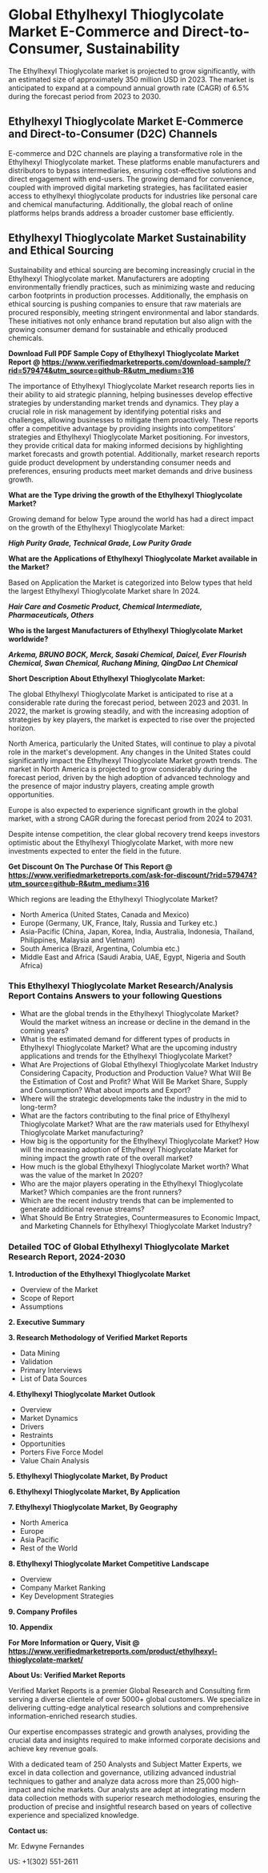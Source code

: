 <h1>Global Ethylhexyl Thioglycolate Market E-Commerce and Direct-to-Consumer, Sustainability</h1><p class=""><p>The Ethylhexyl Thioglycolate market is projected to grow significantly, with an estimated size of approximately 350 million USD in 2023. The market is anticipated to expand at a compound annual growth rate (CAGR) of 6.5% during the forecast period from 2023 to 2030.</p><h2>Ethylhexyl Thioglycolate Market E-Commerce and Direct-to-Consumer (D2C) Channels</h2><p>E-commerce and D2C channels are playing a transformative role in the Ethylhexyl Thioglycolate market. These platforms enable manufacturers and distributors to bypass intermediaries, ensuring cost-effective solutions and direct engagement with end-users. The growing demand for convenience, coupled with improved digital marketing strategies, has facilitated easier access to ethylhexyl thioglycolate products for industries like personal care and chemical manufacturing. Additionally, the global reach of online platforms helps brands address a broader customer base efficiently.</p><h2>Ethylhexyl Thioglycolate Market Sustainability and Ethical Sourcing</h2><p>Sustainability and ethical sourcing are becoming increasingly crucial in the Ethylhexyl Thioglycolate market. Manufacturers are adopting environmentally friendly practices, such as minimizing waste and reducing carbon footprints in production processes. Additionally, the emphasis on ethical sourcing is pushing companies to ensure that raw materials are procured responsibly, meeting stringent environmental and labor standards. These initiatives not only enhance brand reputation but also align with the growing consumer demand for sustainable and ethically produced chemicals.</p></p><p class=""><strong>Download Full PDF Sample Copy of Ethylhexyl Thioglycolate Market Report @ <a href="https://www.verifiedmarketreports.com/download-sample/?rid=579474&utm_source=github-R&utm_medium=316" target="_blank">https://www.verifiedmarketreports.com/download-sample/?rid=579474&utm_source=github-R&utm_medium=316</a></strong></p><p>The importance of&nbsp;Ethylhexyl Thioglycolate Market research reports lies in their ability to aid strategic planning, helping businesses develop effective strategies by understanding market trends and dynamics. They play a crucial role in risk management by identifying potential risks and challenges, allowing businesses to mitigate them proactively. These reports offer a competitive advantage by providing insights into competitors' strategies and Ethylhexyl Thioglycolate Market positioning. For investors, they provide critical data for making informed decisions by highlighting market forecasts and growth potential. Additionally, market research reports guide product development by understanding consumer needs and preferences, ensuring products meet market demands and drive business growth.</p><p><strong>What are the&nbsp;Type driving the growth of the Ethylhexyl Thioglycolate Market?</strong></p><p id="" class="">Growing demand for below Type around the world has had a direct impact on the growth of the Ethylhexyl Thioglycolate Market:</p><p class=""><em><strong>High Purity Grade, Technical Grade, Low Purity Grade</strong></em></p><p class=""><strong>What are the&nbsp;Applications&nbsp;of Ethylhexyl Thioglycolate Market available in the Market?</strong></p><p id="" class="">Based on Application the Market is categorized into Below types that held the largest Ethylhexyl Thioglycolate Market share In 2024.</p><p class=""><em><strong>Hair Care and Cosmetic Product, Chemical Intermediate, Pharmaceuticals, Others</strong></em></p><p class=""><strong>Who is the largest Manufacturers of Ethylhexyl Thioglycolate Market worldwide?</strong></p><p><em><strong>Arkema, BRUNO BOCK, Merck, Sasaki Chemical, Daicel, Ever Flourish Chemical, Swan Chemical, Ruchang Mining, QingDao Lnt Chemical</strong></em></p><p id="" class=""><strong>Short Description About Ethylhexyl Thioglycolate Market:</strong></p><p>The global Ethylhexyl Thioglycolate Market is anticipated to rise at a considerable rate during the forecast period, between 2023 and 2031. In 2022, the market is growing steadily, and with the increasing adoption of strategies by key players, the market is expected to rise over the projected horizon.</p><p>North America, particularly the United States, will continue to play a pivotal role in the market's development. Any changes in the United States could significantly impact the Ethylhexyl Thioglycolate Market growth trends. The market in North America is projected to grow considerably during the forecast period, driven by the high adoption of advanced technology and the presence of major industry players, creating ample growth opportunities.</p><p>Europe is also expected to experience significant growth in the global market, with a strong CAGR during the forecast period from 2024 to 2031.</p><p>Despite intense competition, the clear global recovery trend keeps investors optimistic about the Ethylhexyl Thioglycolate Market, with more new investments expected to enter the field in the future.</p><p id="" class=""><strong>Get Discount On The Purchase Of This Report @ <a href="https://www.verifiedmarketreports.com/ask-for-discount/?rid=579474?utm_source=github-R&utm_medium=316" target="_blank">https://www.verifiedmarketreports.com/ask-for-discount/?rid=579474?utm_source=github-R&utm_medium=316</a></strong></p><p class="">Which regions are leading the Ethylhexyl Thioglycolate Market?</p><ul><li>North America (United States, Canada and Mexico)</li><li>Europe (Germany, UK, France, Italy, Russia and Turkey etc.)</li><li>Asia-Pacific (China, Japan, Korea, India, Australia, Indonesia, Thailand, Philippines, Malaysia and Vietnam)</li><li>South America (Brazil, Argentina, Columbia etc.)</li><li>Middle East and Africa (Saudi Arabia, UAE, Egypt, Nigeria and South Africa)</li></ul><h3 id="" class="">This Ethylhexyl Thioglycolate Market Research/Analysis Report Contains Answers to your following Questions</h3><ul><li>What are the global trends in the Ethylhexyl Thioglycolate Market? Would the market witness an increase or decline in the demand in the coming years?</li><li>What is the estimated demand for different types of products in Ethylhexyl Thioglycolate Market? What are the upcoming industry applications and trends for the Ethylhexyl Thioglycolate Market?</li><li>What Are Projections of Global Ethylhexyl Thioglycolate Market Industry Considering Capacity, Production and Production Value? What Will Be the Estimation of Cost and Profit? What Will Be Market Share, Supply and Consumption? What about imports and Export?</li><li>Where will the strategic developments take the industry in the mid to long-term?</li><li>What are the factors contributing to the final price of Ethylhexyl Thioglycolate Market? What are the raw materials used for Ethylhexyl Thioglycolate Market manufacturing?</li><li>How big is the opportunity for the Ethylhexyl Thioglycolate Market? How will the increasing adoption of Ethylhexyl Thioglycolate Market for mining impact the growth rate of the overall market?</li><li>How much is the global Ethylhexyl Thioglycolate Market worth? What was the value of the market In 2020?</li><li>Who are the major players operating in the Ethylhexyl Thioglycolate Market? Which companies are the front runners?</li><li>Which are the recent industry trends that can be implemented to generate additional revenue streams?</li><li>What Should Be Entry Strategies, Countermeasures to Economic Impact, and Marketing Channels for Ethylhexyl Thioglycolate Market Industry?</li></ul><h3 id="" class="">Detailed TOC of Global Ethylhexyl Thioglycolate Market Research Report, 2024-2030</h3><p id="" class=""><strong>1. Introduction of the Ethylhexyl Thioglycolate Market</strong></p><ul><li>Overview of the Market</li><li>Scope of Report</li><li>Assumptions</li></ul><p id="" class=""><strong>2. Executive Summary</strong></p><p id="" class=""><strong>3. Research Methodology of Verified Market Reports</strong></p><ul><li>Data Mining</li><li>Validation</li><li>Primary Interviews</li><li>List of Data Sources</li></ul><p id="" class=""><strong>4. Ethylhexyl Thioglycolate Market Outlook</strong></p><ul><li>Overview</li><li>Market Dynamics</li><li>Drivers</li><li>Restraints</li><li>Opportunities</li><li>Porters Five Force Model</li><li>Value Chain Analysis</li></ul><p id="" class=""><strong>5. Ethylhexyl Thioglycolate Market, By Product</strong></p><p id="" class=""><strong>6. Ethylhexyl Thioglycolate Market, By Application</strong></p><p id="" class=""><strong>7. Ethylhexyl Thioglycolate Market, By Geography</strong></p><ul><li>North America</li><li>Europe</li><li>Asia Pacific</li><li>Rest of the World</li></ul><p id="" class=""><strong>8. Ethylhexyl Thioglycolate Market Competitive Landscape</strong></p><ul><li>Overview</li><li>Company Market Ranking</li><li>Key Development Strategies</li></ul><p id="" class=""><strong>9. Company Profiles</strong></p><p id="" class=""><strong>10. Appendix</strong></p><p id="" class=""><strong>For More Information or Query, Visit @ <a href="https://www.verifiedmarketreports.com/product/ethylhexyl-thioglycolate-market/" target="_blank">https://www.verifiedmarketreports.com/product/ethylhexyl-thioglycolate-market/</a></strong></p><p id="" class=""><strong>About Us: Verified Market Reports</strong></p><p id="" class="">Verified Market Reports is a premier Global Research and Consulting firm serving a diverse clientele of over 5000+ global customers. We specialize in delivering cutting-edge analytical research solutions and comprehensive information-enriched research studies.</p><p id="" class="">Our expertise encompasses strategic and growth analyses, providing the crucial data and insights required to make informed corporate decisions and achieve key revenue goals.</p><p id="" class="">With a dedicated team of 250 Analysts and Subject Matter Experts, we excel in data collection and governance, utilizing advanced industrial techniques to gather and analyze data across more than 25,000 high-impact and niche markets. Our analysts are adept at integrating modern data collection methods with superior research methodologies, ensuring the production of precise and insightful research based on years of collective experience and specialized knowledge.</p><p id="" class=""><strong>Contact us:</strong></p><p id="" class="">Mr. Edwyne Fernandes</p><p id="" class="">US: +1(302) 551-2611</p>